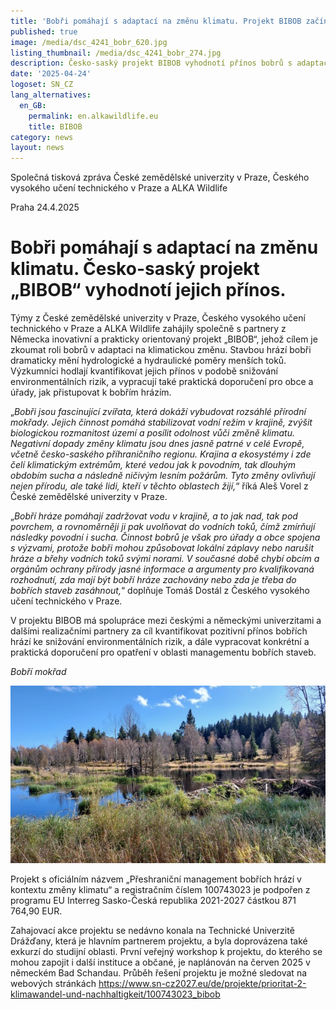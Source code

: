 ```yaml
---
title: 'Bobři pomáhají s adaptací na změnu klimatu. Projekt BIBOB začíná. '
published: true
image: /media/dsc_4241_bobr_620.jpg
listing_thumbnail: /media/dsc_4241_bobr_274.jpg
description: Česko-saský projekt BIBOB vyhodnotí přínos bobrů s adaptací na změnu klimatu.
date: '2025-04-24'
logoset: SN_CZ
lang_alternatives:
  en_GB:
    permalink: en.alkawildlife.eu
    title: BIBOB
category: news
layout: news
---
```









Společná tisková zpráva České zemědělské univerzity v Praze, Českého vysokého učení technického v Praze a ALKA Wildlife







Praha 24.4.2025

# Bobři pomáhají s adaptací na změnu klimatu. Česko-saský projekt „BIBOB“ vyhodnotí jejich přínos. 





Týmy z České zemědělské univerzity v Praze, Českého vysokého učení technického v Praze a ALKA Wildlife zahájily společně s partnery z Německa inovativní a prakticky orientovaný projekt „BIBOB“, jehož cílem je zkoumat roli bobrů v adaptaci na klimatickou změnu. Stavbou hrází bobři dramaticky mění hydrologické a hydraulické poměry menších toků. Výzkumníci hodlají kvantifikovat jejich přínos v podobě snižování environmentálních rizik, a vypracují také praktická doporučení pro obce a úřady, jak přistupovat k bobřím hrázím. 



„_Bobři jsou fascinující zvířata, která dokáží vybudovat rozsáhlé přírodní mokřady. Jejich činnost pomáhá stabilizovat vodní režim v krajině, zvýšit biologickou rozmanitost území a posílit odolnost vůči změně klimatu. Negativní dopady změny klimatu jsou dnes jasně patrné v celé Evropě, včetně česko-saského příhraničního regionu. Krajina a ekosystémy i zde čelí klimatickým extrémům, které vedou jak k povodním, tak dlouhým obdobím sucha a následně ničivým lesním požárům. Tyto změny ovlivňují nejen přírodu, ale také lidi, kteří v těchto oblastech žijí,_“ říká Aleš Vorel z České zemědělské univerzity v Praze. 



„_Bobří hráze pomáhají zadržovat vodu v krajině, a to jak nad, tak pod povrchem, a rovnoměrněji ji pak uvolňovat do vodních toků, čímž zmírňují následky povodní i sucha. Činnost bobrů je však pro úřady a obce spojena s výzvami, protože bobři mohou způsobovat lokální záplavy nebo narušit hráze a břehy vodních toků svými norami. V současné době chybí obcím a orgánům ochrany přírody jasné informace a argumenty pro kvalifikovaná rozhodnutí, zda mají být bobří hráze zachovány nebo zda je třeba do bobřích staveb zasáhnout,_“ doplňuje Tomáš Dostál z Českého vysokého učení technického v Praze.



V projektu BIBOB má spolupráce mezi českými a německými univerzitami a dalšími realizačními partnery za cíl kvantifikovat pozitivní přínos bobřích hrází ke snižování environmentálních rizik, a dále vypracovat konkrétní a praktická doporučení pro opatření v oblasti managementu bobřích staveb. 

_Bobří mokřad_

![](/media/bibob_bobr_mokrad_620.jpg)





Projekt s oficiálním názvem „Přeshraniční management bobřích hrází v kontextu změny klimatu“ a registračním číslem 100743023 je podpořen z programu EU Interreg Sasko-Česká republika 2021-2027 částkou 871 764,90 EUR.



Zahajovací akce projektu se nedávno konala na Technické Univerzitě Drážďany, která je hlavním partnerem projektu, a byla doprovázena také exkurzí do studijní oblasti. První veřejný workshop k projektu, do kterého se mohou zapojit i další instituce a občané, je naplánován na červen 2025 v německém Bad Schandau. Průběh řešení projektu je možné sledovat na webových stránkách <https://www.sn-cz2027.eu/de/projekte/prioritat-2-klimawandel-und-nachhaltigkeit/100743023_bibob>
